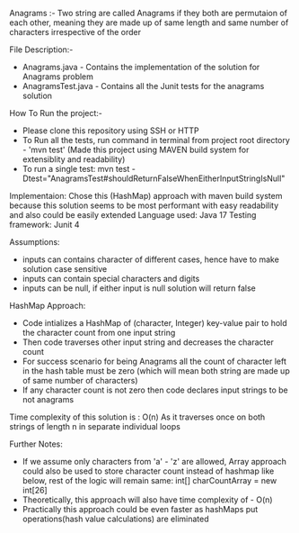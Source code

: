 Anagrams :- Two string are called Anagrams if they both are permutaion of each other, meaning they are made up of same length and same number of characters irrespective of the order

File Description:-
 * Anagrams.java - Contains the implementation of the solution for Anagrams problem
 * AnagramsTest.java - Contains all the Junit tests for the anagrams solution
     
How To Run the project:-
* Please clone this repository using SSH or HTTP
* To Run all the tests, run command in terminal from project root directory - 'mvn test' (Made this project using MAVEN build system for extensiblity and readability)
* To run a single test: mvn test -Dtest="AnagramsTest#shouldReturnFalseWhenEitherInputStringIsNull"

Implementaion:
Chose this (HashMap) approach with maven build system because this solution seems to be most performant with easy readability and also could be easily extended
Language used: Java 17
Testing framework: Junit 4

  Assumptions:
  * inputs can contains character of different cases, hence have to make solution case sensitive
  * inputs can contain special characters and digits
  * inputs can be null, if either input is null solution will return false
  
  HashMap Approach:
  * Code intializes a HashMap of (character, Integer) key-value pair to hold the character count from one input string
  * Then code traverses other input string and decreases the character count
  * For success scenario for being Anagrams all the count of character left in the hash table must be zero (which will mean both string are made up of same number of characters)
  * If any character count is not zero then code declares input strings to be not anagrams
  
  Time complexity of this solution is : O(n)
  As it traverses once on both strings of length n in separate individual loops
  
Further Notes:
* If we assume only characters from 'a' - 'z' are allowed, Array approach could also be used to store character count instead of hashmap like below, rest of the logic will remain same:
  int[] charCountArray = new int[26]
* Theoretically, this approach will also have time complexity of - O(n)
* Practically this approach could be even faster as hashMaps put operations(hash value calculations) are eliminated
